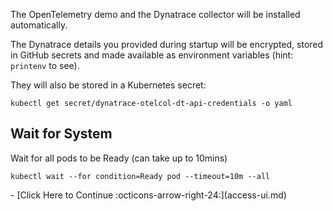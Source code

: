 The OpenTelemetry demo and the Dynatrace collector will be installed automatically.

The Dynatrace details you provided during startup will be encrypted, stored in GitHub secrets and made available as environment variables (hint: `printenv` to see).

They will also be stored in a Kubernetes secret:

```
kubectl get secret/dynatrace-otelcol-dt-api-credentials -o yaml
```

## Wait for System

Wait for all pods to be Ready (can take up to 10mins)

```
kubectl wait --for condition=Ready pod --timeout=10m --all
```

<div class="grid cards" markdown>
- [Click Here to Continue :octicons-arrow-right-24:](access-ui.md)
</div>